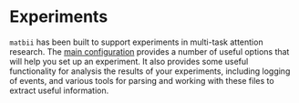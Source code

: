 # Experiments

`matbii` has been built to support experiments in multi-task attention research. The [main configuration](getting_started/configuration.md) provides a number of useful options that will help you set up an experiment. It also provides some useful functionality for analysis the results of your experiments, including logging of events, and various tools for parsing and working with these files to extract useful information.
